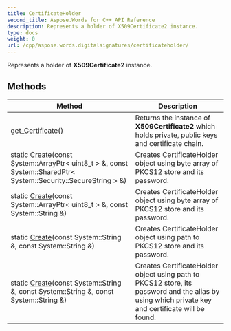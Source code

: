 ```yaml
---
title: CertificateHolder
second_title: Aspose.Words for C++ API Reference
description: Represents a holder of X509Certificate2 instance. 
type: docs
weight: 0
url: /cpp/aspose.words.digitalsignatures/certificateholder/
---
```


Represents a holder of **X509Certificate2** instance. 

## Methods

| Method | Description |
| --- | --- |
| [get_Certificate](./get_certificate/)() | Returns the instance of **X509Certificate2** which holds private, public keys and certificate chain.  |
| static [Create](./create/)(const System::ArrayPtr< uint8_t > &, const System::SharedPtr< System::Security::SecureString > &) | Creates CertificateHolder object using byte array of PKCS12 store and its password.  |
| static [Create](./create/)(const System::ArrayPtr< uint8_t > &, const System::String &) | Creates CertificateHolder object using byte array of PKCS12 store and its password.  |
| static [Create](./create/)(const System::String &, const System::String &) | Creates CertificateHolder object using path to PKCS12 store and its password.  |
| static [Create](./create/)(const System::String &, const System::String &, const System::String &) | Creates CertificateHolder object using path to PKCS12 store, its password and the alias by using which private key and certificate will be found.  |
